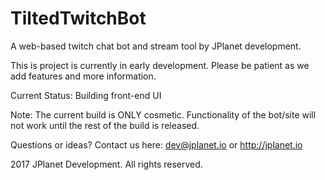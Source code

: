 # TiltedTwitchBot
A web-based twitch chat bot and stream tool by JPlanet development.

This is project is currently in early development. Please be patient as we add features and more information.

Current Status: Building front-end UI

Note: The current build is ONLY cosmetic. Functionality of the bot/site will not work until the rest of the build is released.

Questions or ideas?
Contact us here: dev@jplanet.io or http://jplanet.io

2017 JPlanet Development. All rights reserved.
